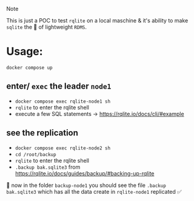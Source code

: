 
> [!NOTE]
> This is just a POC to test `rqlite` on a local maschine & it's ability to make `sqlite` the 🫅 of lightweight `RDMS`.

# Usage:

`docker compose up`

## enter/ `exec` the leader `node1`

- `docker compose exec rqlite-node1 sh`
- `rqlite` to enter the rqlite shell
- execute a few SQL statements -> https://rqlite.io/docs/cli/#example

## see the replication

- `docker compose exec rqlite-node2 sh`
- `cd /root/backup`
- `rqlite` to enter the rqlite shell
- `.backup bak.sqlite3` from https://rqlite.io/docs/guides/backup/#backing-up-rqlite

🥳 now in the folder `backup-node1` you should see the file `.backup bak.sqlite3` which has all the data create in `rqlite-node1` replicated ✅


